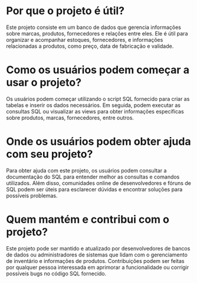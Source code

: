<h1>Por que o projeto é útil?</h1>
<p>Este projeto consiste em um banco de dados que gerencia informações sobre marcas, produtos, fornecedores e relações entre eles. Ele é útil para organizar e acompanhar estoques, fornecedores, e informações relacionadas a produtos, como preço, data de fabricação e validade.</p>

<h1>Como os usuários podem começar a usar o projeto?</h1>
<p>Os usuários podem começar utilizando o script SQL fornecido para criar as tabelas e inserir os dados necessários. Em seguida, podem executar as consultas SQL ou visualizar as views para obter informações específicas sobre produtos, marcas, fornecedores, entre outros.</p>


<h1>Onde os usuários podem obter ajuda com seu projeto?</h1>
<p>Para obter ajuda com este projeto, os usuários podem consultar a documentação do SQL para entender melhor as consultas e comandos utilizados. Além disso, comunidades online de desenvolvedores e fóruns de SQL podem ser úteis para esclarecer dúvidas e encontrar soluções para possíveis problemas.</p>

<h1>Quem mantém e contribui com o projeto?</h1>
<p>Este projeto pode ser mantido e atualizado por desenvolvedores de bancos de dados ou administradores de sistemas que lidam com o gerenciamento de inventário e informações de produtos. Contribuições podem ser feitas por qualquer pessoa interessada em aprimorar a funcionalidade ou corrigir possíveis bugs no código SQL fornecido.</p>





